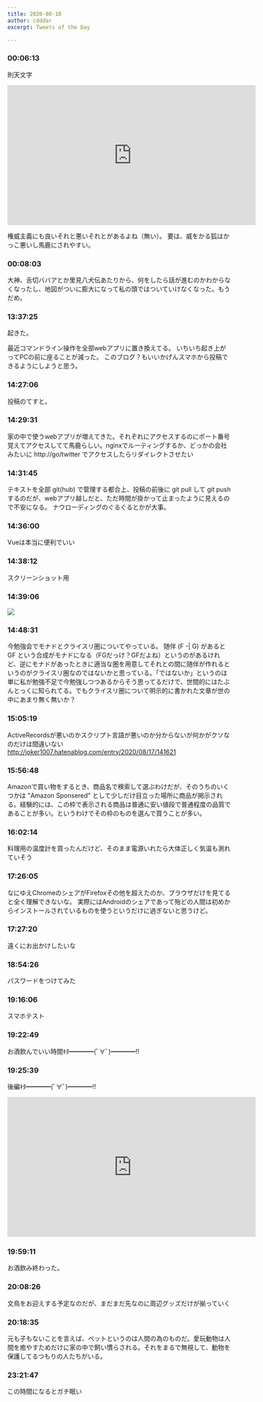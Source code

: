 ```yaml
---
title: 2020-08-18
author: cdddar
excerpt: Tweets of the Day

---
```


### 00:06:13

則天文字

<iframe width="560" height="315" src="https://www.youtube.com/embed/JvtepJZUe90" frameborder="0" allow="accelerometer; autoplay; encrypted-media; gyroscope; picture-in-picture" allowfullscreen></iframe>

権威主義にも良いそれと悪いそれとがあるよね（無い）。
要は、威をかる狐はかっこ悪いし馬鹿にされやすい。

### 00:08:03

大神、舌切ババアとか里見八犬伝あたりから、何をしたら話が進むのかわからなくなったし、地図がついに膨大になって私の頭ではついていけなくなった。もうだめ。

### 13:37:25

起きた。

最近コマンドライン操作を全部webアプリに置き換えてる。
いちいち起き上がってPCの前に座ることが減った。
このブログ？もいいかげんスマホから投稿できるようにしようと思う。

### 14:27:06

投稿のてすと。

### 14:29:31

家の中で使うwebアプリが増えてきた。それぞれにアクセスするのにポート番号覚えてアクセスしてて馬鹿らしい。nginxでルーティングするか、どっかの会社みたいに http://go/twitter でアクセスしたらリダイレクトさせたい

### 14:31:45

テキストを全部 git(hub) で管理する都合上、投稿の前後に git pull して git push するのだが、webアプリ越しだと、ただ時間が掛かって止まったように見えるので不安になる。
ナウローディングのぐるぐるとかが大事。

### 14:36:00

Vueは本当に便利でいい

### 14:38:12

スクリーンショット用

### 14:39:06

![](https://i.imgur.com/um6xFqj.png)

### 14:48:31

今勉強会でモナドとクライスリ圏についてやっている。
随伴 (F -| G) があると GF という合成がモナドになる（FGだっけ？GFだよね）というのがあるけれど、逆にモナドがあったときに適当な圏を用意してそれとの間に随伴が作れるというのがクライスリ圏なのではないかと思っている。「ではないか」というのは単に私が勉強不足で今勉強しつつあるからそう思ってるだけで、世間的にはたぶんとっくに知られてる。でもクライスリ圏について明示的に書かれた文章が世の中にあまり無く無いか？

### 15:05:19

ActiveRecordsが悪いのかスクリプト言語が悪いのか分からないが何かがクソなのだけは間違いない http://joker1007.hatenablog.com/entry/2020/08/17/141621

### 15:56:48

Amazonで買い物をするとき、商品名で検索して選ぶわけだが、そのうちのいくつかは "Amazon Sponsered" として少しだけ目立った場所に商品が掲示される。経験的には、この枠で表示される商品は普通に安い値段で普通程度の品質であることが多い。というわけでその枠のものを選んで買うことが多い。

### 16:02:14

料理用の温度計を買ったんだけど、そのまま電源いれたら大体正しく気温も測れていそう

### 17:26:05

なにゆえChromeのシェアがFirefoxその他を超えたのか、ブラウザだけを見てると全く理解できないな。
実際にはAndroidのシェアであって殆どの人間は初めからインストールされているものを使うというだけに過ぎないと思うけど。

### 17:27:20

遠くにお出かけしたいな

### 18:54:26

パスワードをつけてみた

### 19:16:06

スマホテスト

### 19:22:49

お酒飲んでいい時間ｷﾀ━━━━(ﾟ∀ﾟ)━━━━!!

### 19:25:39

後編ｷﾀ━━━━(ﾟ∀ﾟ)━━━━!!

<iframe width="560" height="315" src="https://www.youtube.com/embed/SeRbSbuYAGE" frameborder="0" allow="accelerometer; autoplay; encrypted-media; gyroscope; picture-in-picture" allowfullscreen></iframe>

### 19:59:11

お酒飲み終わった。

### 20:08:26

文鳥をお迎えする予定なのだが、まだまだ先なのに周辺グッズだけが揃っていく

### 20:18:35

元も子もないことを言えば、ペットというのは人間の為のものだ。愛玩動物は人間を癒やすためだけに家の中で飼い慣らされる。それをまるで無視して、動物を保護してるつもりの人たちがいる。

### 23:21:47

この時間になるとガチ眠い
